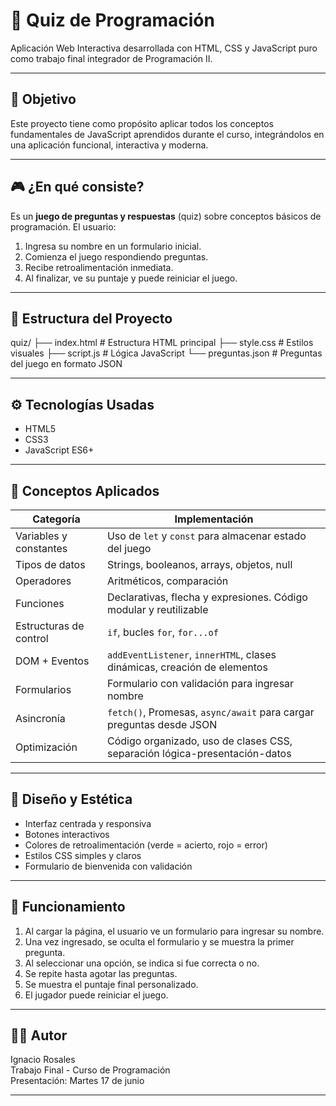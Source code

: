 # 🧠 Quiz de Programación

Aplicación Web Interactiva desarrollada con HTML, CSS y JavaScript puro como trabajo final integrador de Programación II.

---

## 📌 Objetivo

Este proyecto tiene como propósito aplicar todos los conceptos fundamentales de JavaScript aprendidos durante el curso, integrándolos en una aplicación funcional, interactiva y moderna.

---

## 🎮 ¿En qué consiste?

Es un **juego de preguntas y respuestas** (quiz) sobre conceptos básicos de programación. El usuario:

1. Ingresa su nombre en un formulario inicial.
2. Comienza el juego respondiendo preguntas.
3. Recibe retroalimentación inmediata.
4. Al finalizar, ve su puntaje y puede reiniciar el juego.

---

## 📂 Estructura del Proyecto

quiz/
├── index.html # Estructura HTML principal
├── style.css # Estilos visuales
├── script.js # Lógica JavaScript
└── preguntas.json # Preguntas del juego en formato JSON

---

## ⚙️ Tecnologías Usadas

- HTML5
- CSS3
- JavaScript ES6+

---

## 🔧 Conceptos Aplicados

| Categoría              | Implementación                                                             |
| ---------------------- | -------------------------------------------------------------------------- |
| Variables y constantes | Uso de `let` y `const` para almacenar estado del juego                     |
| Tipos de datos         | Strings, booleanos, arrays, objetos, null                                  |
| Operadores             | Aritméticos, comparación                                                   |
| Funciones              | Declarativas, flecha y expresiones. Código modular y reutilizable          |
| Estructuras de control | `if`, bucles `for`, `for...of`                                             |
| DOM + Eventos          | `addEventListener`, `innerHTML`, clases dinámicas, creación de elementos   |
| Formularios            | Formulario con validación para ingresar nombre                             |
| Asincronía             | `fetch()`, Promesas, `async/await` para cargar preguntas desde JSON        |
| Optimización           | Código organizado, uso de clases CSS, separación lógica-presentación-datos |

---

## 🎨 Diseño y Estética

- Interfaz centrada y responsiva
- Botones interactivos
- Colores de retroalimentación (verde = acierto, rojo = error)
- Estilos CSS simples y claros
- Formulario de bienvenida con validación

---

## 🧪 Funcionamiento

1. Al cargar la página, el usuario ve un formulario para ingresar su nombre.
2. Una vez ingresado, se oculta el formulario y se muestra la primer pregunta.
3. Al seleccionar una opción, se indica si fue correcta o no.
4. Se repite hasta agotar las preguntas.
5. Se muestra el puntaje final personalizado.
6. El jugador puede reiniciar el juego.

---

## 🧑‍💻 Autor

Ignacio Rosales  
Trabajo Final - Curso de Programación  
Presentación: Martes 17 de junio

---
